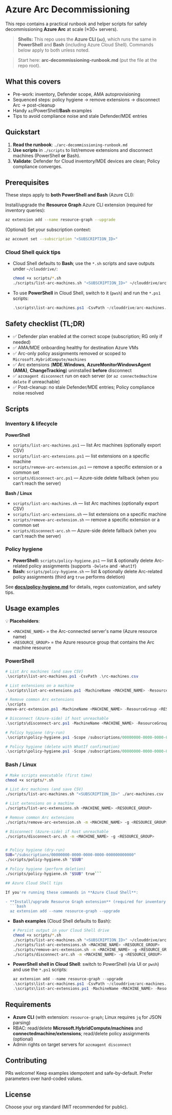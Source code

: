 
# Azure Arc Decommissioning

This repo contains a practical runbook and helper scripts for safely decommissioning **Azure Arc** at scale (≈30+ servers).
> **Shells:** This repo uses the **Azure CLI (`az`)**, which runs the same in **PowerShell** and **Bash** (including Azure Cloud Shell). Commands below apply to both unless noted.


> Start here: **arc-decommissioning-runbook.md** (put the file at the repo root).

## What this covers
- Pre-work: inventory, Defender scope, AMA autoprovisioning
- Sequenced steps: policy hygiene → remove extensions → disconnect Arc → post-cleanup
- Handy `az`/PowerShell/**Bash** examples
- Tips to avoid compliance noise and stale Defender/MDE entries

## Quickstart
1. **Read the runbook**: `./arc-decommissioning-runbook.md`  
2. **Use scripts** in `./scripts` to list/remove extensions and disconnect machines (PowerShell **or** Bash).  
3. **Validate**: Defender for Cloud inventory/MDE devices are clean; Policy compliance converges.


## Prerequisites

These steps apply to **both PowerShell and Bash** (Azure CLI):

Install/upgrade the **Resource Graph** Azure CLI extension (required for inventory queries):

```bash
az extension add --name resource-graph --upgrade
```

(Optional) Set your subscription context:

```bash
az account set --subscription "<SUBSCRIPTION_ID>"
```

### Cloud Shell quick tips
- Cloud Shell defaults to **Bash**; use the `*.sh` scripts and save outputs under `~/clouddrive/`:
  ```bash
  chmod +x scripts/*.sh
  ./scripts/list-arc-machines.sh "<SUBSCRIPTION_ID>" ~/clouddrive/arc-machines.csv
  ```
- To use **PowerShell** in Cloud Shell, switch to it (`pwsh`) and run the `*.ps1` scripts:
  ```powershell
  .\scripts\list-arc-machines.ps1 -CsvPath ~/clouddrive/arc-machines.csv
  ```


## Safety checklist (TL;DR)
- ✅ Defender plan enabled at the correct scope (subscription; RG only if needed)
- ✅ AMA/MDE onboarding healthy for destination Azure VMs
- ✅ Arc-only policy assignments removed or scoped to `Microsoft.HybridCompute/machines`
- ✅ Arc extensions (**MDE.Windows**, **AzureMonitorWindowsAgent (AMA)**, **ChangeTracking**) uninstalled **before** disconnect
- ✅ `azcmagent disconnect` run on each server (or `az connectedmachine delete` if unreachable)
- ✅ Post-cleanup: no stale Defender/MDE entries; Policy compliance noise resolved

## Scripts

### Inventory & lifecycle
**PowerShell**
- `scripts/list-arc-machines.ps1` — list Arc machines (optionally export CSV)
- `scripts/list-arc-extensions.ps1` — list extensions on a specific machine
- `scripts/remove-arc-extension.ps1` — remove a specific extension or a common set
- `scripts/disconnect-arc.ps1` — Azure-side delete fallback (when you can’t reach the server)

**Bash / Linux**
- `scripts/list-arc-machines.sh` — list Arc machines (optionally export CSV)
- `scripts/list-arc-extensions.sh` — list extensions on a specific machine
- `scripts/remove-arc-extension.sh` — remove a specific extension or a common set
- `scripts/disconnect-arc.sh` — Azure-side delete fallback (when you can’t reach the server)

### Policy hygiene
- **PowerShell:** `scripts/policy-hygiene.ps1` — list & optionally delete Arc-related policy assignments (supports `-Delete` and `-WhatIf`)
- **Bash:** `scripts/policy-hygiene.sh` — list & optionally delete Arc-related policy assignments (third arg `true` performs deletion)

See **[docs/policy-hygiene.md](./docs/policy-hygiene.md)** for details, regex customization, and safety tips.

## Usage examples

💡 **Placeholders**:
- `<MACHINE_NAME>` = the Arc-connected server's name (Azure resource name)
- `<RESOURCE_GROUP>` = the Azure resource group that contains the Arc machine resource

### PowerShell
```powershell
# List Arc machines (and save CSV)
.\scripts\list-arc-machines.ps1 -CsvPath .\rc-machines.csv

# List extensions on a machine
.\scripts\list-arc-extensions.ps1 -MachineName <MACHINE_NAME> -ResourceGroup <RESOURCE_GROUP>

# Remove common Arc extensions
.\scripts
emove-arc-extension.ps1 -MachineName <MACHINE_NAME> -ResourceGroup <RESOURCE_GROUP> -CommonSet

# Disconnect (Azure-side) if host unreachable
.\scripts\disconnect-arc.ps1 -MachineName <MACHINE_NAME> -ResourceGroup <RESOURCE_GROUP>

# Policy hygiene (dry-run)
.\scripts\policy-hygiene.ps1 -Scope /subscriptions/00000000-0000-0000-0000-000000000000

# Policy hygiene (delete with WhatIf confirmation)
.\scripts\policy-hygiene.ps1 -Scope /subscriptions/00000000-0000-0000-0000-000000000000 -Delete -WhatIf
```

### Bash / Linux
```bash
# Make scripts executable (first time)
chmod +x scripts/*.sh

# List Arc machines (and save CSV)
./scripts/list-arc-machines.sh "<SUBSCRIPTION_ID>" ./arc-machines.csv

# List extensions on a machine
./scripts/list-arc-extensions.sh <MACHINE_NAME> <RESOURCE_GROUP>

# Remove common Arc extensions
./scripts/remove-arc-extension.sh -m <MACHINE_NAME> -g <RESOURCE_GROUP> --common-set

# Disconnect (Azure-side) if host unreachable
./scripts/disconnect-arc.sh -m <MACHINE_NAME> -g <RESOURCE_GROUP>


# Policy hygiene (dry-run)
SUB="/subscriptions/00000000-0000-0000-0000-000000000000"
./scripts/policy-hygiene.sh "$SUB"

# Policy hygiene (perform deletion)
./scripts/policy-hygiene.sh "$SUB" true```

## Azure Cloud Shell tips

If you're running these commands in **Azure Cloud Shell**:

- **Install/upgrade Resource Graph extension** (required for inventory queries):
  ```bash
  az extension add --name resource-graph --upgrade
  ```

- **Bash examples** (Cloud Shell defaults to Bash):
  ```bash
  # Persist output in your Cloud Shell drive
  chmod +x scripts/*.sh
  ./scripts/list-arc-machines.sh "<SUBSCRIPTION_ID>" ~/clouddrive/arc-machines.csv
  ./scripts/list-arc-extensions.sh <MACHINE_NAME> <RESOURCE_GROUP>
  ./scripts/remove-arc-extension.sh -m <MACHINE_NAME> -g <RESOURCE_GROUP> --common-set
  ./scripts/disconnect-arc.sh -m <MACHINE_NAME> -g <RESOURCE_GROUP>
  ```

- **PowerShell shell in Cloud Shell**: switch to PowerShell (via UI or `pwsh`) and use the `*.ps1` scripts:
  ```powershell
  az extension add --name resource-graph --upgrade
  .\scripts\list-arc-machines.ps1 -CsvPath ~/clouddrive/arc-machines.csv
  .\scripts\list-arc-extensions.ps1 -MachineName <MACHINE_NAME> -ResourceGroup <RESOURCE_GROUP>
  ```

## Requirements
- **Azure CLI** (with extension: `resource-graph`; Linux requires `jq` for JSON parsing)
- RBAC: read/delete **Microsoft.HybridCompute/machines** and **connectedmachine/extensions**; read/delete policy assignments (optional)
- Admin rights on target servers for `azcmagent disconnect`

## Contributing
PRs welcome! Keep examples idempotent and safe-by-default. Prefer parameters over hard-coded values.

## License
Choose your org standard (MIT recommended for public).


